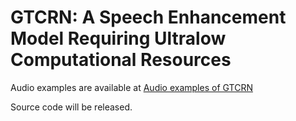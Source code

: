 # GTCRN: A Speech Enhancement Model Requiring Ultralow Computational Resources
Audio examples are available at [Audio examples of GTCRN](https://o129y4mlmb.feishu.cn/docx/MQKZdsk6doJ44xx52rzcprz8nqt?edition_id=DjYg1m)

Source code will be released.
